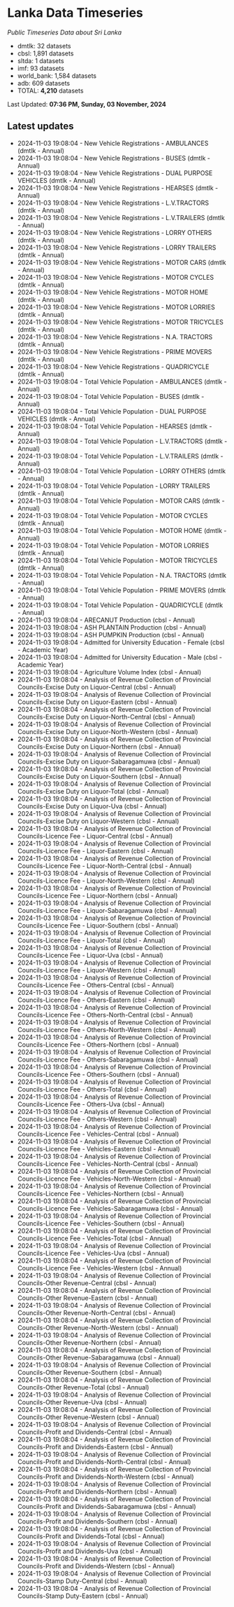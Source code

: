 # Lanka Data Timeseries
*Public Timeseries Data about Sri Lanka*

* dmtlk: 32 datasets
* cbsl: 1,891 datasets
* sltda: 1 datasets
* imf: 93 datasets
* world_bank: 1,584 datasets
* adb: 609 datasets
* TOTAL: **4,210** datasets

Last Updated: **07:36 PM, Sunday, 03 November, 2024**

## Latest updates

* 2024-11-03 19:08:04 - New Vehicle Registrations - AMBULANCES (dmtlk - Annual)
* 2024-11-03 19:08:04 - New Vehicle Registrations - BUSES (dmtlk - Annual)
* 2024-11-03 19:08:04 - New Vehicle Registrations - DUAL PURPOSE VEHICLES (dmtlk - Annual)
* 2024-11-03 19:08:04 - New Vehicle Registrations - HEARSES (dmtlk - Annual)
* 2024-11-03 19:08:04 - New Vehicle Registrations - L.V.TRACTORS (dmtlk - Annual)
* 2024-11-03 19:08:04 - New Vehicle Registrations - L.V.TRAILERS (dmtlk - Annual)
* 2024-11-03 19:08:04 - New Vehicle Registrations - LORRY OTHERS (dmtlk - Annual)
* 2024-11-03 19:08:04 - New Vehicle Registrations - LORRY TRAILERS (dmtlk - Annual)
* 2024-11-03 19:08:04 - New Vehicle Registrations - MOTOR CARS (dmtlk - Annual)
* 2024-11-03 19:08:04 - New Vehicle Registrations - MOTOR CYCLES (dmtlk - Annual)
* 2024-11-03 19:08:04 - New Vehicle Registrations - MOTOR HOME (dmtlk - Annual)
* 2024-11-03 19:08:04 - New Vehicle Registrations - MOTOR LORRIES (dmtlk - Annual)
* 2024-11-03 19:08:04 - New Vehicle Registrations - MOTOR TRICYCLES (dmtlk - Annual)
* 2024-11-03 19:08:04 - New Vehicle Registrations - N.A. TRACTORS (dmtlk - Annual)
* 2024-11-03 19:08:04 - New Vehicle Registrations - PRIME MOVERS (dmtlk - Annual)
* 2024-11-03 19:08:04 - New Vehicle Registrations - QUADRICYCLE (dmtlk - Annual)
* 2024-11-03 19:08:04 - Total Vehicle Population - AMBULANCES (dmtlk - Annual)
* 2024-11-03 19:08:04 - Total Vehicle Population - BUSES (dmtlk - Annual)
* 2024-11-03 19:08:04 - Total Vehicle Population - DUAL PURPOSE VEHICLES (dmtlk - Annual)
* 2024-11-03 19:08:04 - Total Vehicle Population - HEARSES (dmtlk - Annual)
* 2024-11-03 19:08:04 - Total Vehicle Population - L.V.TRACTORS (dmtlk - Annual)
* 2024-11-03 19:08:04 - Total Vehicle Population - L.V.TRAILERS (dmtlk - Annual)
* 2024-11-03 19:08:04 - Total Vehicle Population - LORRY OTHERS (dmtlk - Annual)
* 2024-11-03 19:08:04 - Total Vehicle Population - LORRY TRAILERS (dmtlk - Annual)
* 2024-11-03 19:08:04 - Total Vehicle Population - MOTOR CARS (dmtlk - Annual)
* 2024-11-03 19:08:04 - Total Vehicle Population - MOTOR CYCLES (dmtlk - Annual)
* 2024-11-03 19:08:04 - Total Vehicle Population - MOTOR HOME (dmtlk - Annual)
* 2024-11-03 19:08:04 - Total Vehicle Population - MOTOR LORRIES (dmtlk - Annual)
* 2024-11-03 19:08:04 - Total Vehicle Population - MOTOR TRICYCLES (dmtlk - Annual)
* 2024-11-03 19:08:04 - Total Vehicle Population - N.A. TRACTORS (dmtlk - Annual)
* 2024-11-03 19:08:04 - Total Vehicle Population - PRIME MOVERS (dmtlk - Annual)
* 2024-11-03 19:08:04 - Total Vehicle Population - QUADRICYCLE (dmtlk - Annual)
* 2024-11-03 19:08:04 - ARECANUT Production (cbsl - Annual)
* 2024-11-03 19:08:04 - ASH PLANTAIN Production (cbsl - Annual)
* 2024-11-03 19:08:04 - ASH PUMPKIN Production (cbsl - Annual)
* 2024-11-03 19:08:04 - Admitted for University Education - Female (cbsl - Academic Year)
* 2024-11-03 19:08:04 - Admitted for University Education - Male (cbsl - Academic Year)
* 2024-11-03 19:08:04 - Agriculture Volume Index (cbsl - Annual)
* 2024-11-03 19:08:04 - Analysis of Revenue Collection of Provincial Councils-Excise Duty on Liquor-Central (cbsl - Annual)
* 2024-11-03 19:08:04 - Analysis of Revenue Collection of Provincial Councils-Excise Duty on Liquor-Eastern (cbsl - Annual)
* 2024-11-03 19:08:04 - Analysis of Revenue Collection of Provincial Councils-Excise Duty on Liquor-North-Central (cbsl - Annual)
* 2024-11-03 19:08:04 - Analysis of Revenue Collection of Provincial Councils-Excise Duty on Liquor-North-Western (cbsl - Annual)
* 2024-11-03 19:08:04 - Analysis of Revenue Collection of Provincial Councils-Excise Duty on Liquor-Northern (cbsl - Annual)
* 2024-11-03 19:08:04 - Analysis of Revenue Collection of Provincial Councils-Excise Duty on Liquor-Sabaragamuwa (cbsl - Annual)
* 2024-11-03 19:08:04 - Analysis of Revenue Collection of Provincial Councils-Excise Duty on Liquor-Southern (cbsl - Annual)
* 2024-11-03 19:08:04 - Analysis of Revenue Collection of Provincial Councils-Excise Duty on Liquor-Total (cbsl - Annual)
* 2024-11-03 19:08:04 - Analysis of Revenue Collection of Provincial Councils-Excise Duty on Liquor-Uva (cbsl - Annual)
* 2024-11-03 19:08:04 - Analysis of Revenue Collection of Provincial Councils-Excise Duty on Liquor-Western (cbsl - Annual)
* 2024-11-03 19:08:04 - Analysis of Revenue Collection of Provincial Councils-Licence Fee - Liquor-Central (cbsl - Annual)
* 2024-11-03 19:08:04 - Analysis of Revenue Collection of Provincial Councils-Licence Fee - Liquor-Eastern (cbsl - Annual)
* 2024-11-03 19:08:04 - Analysis of Revenue Collection of Provincial Councils-Licence Fee - Liquor-North-Central (cbsl - Annual)
* 2024-11-03 19:08:04 - Analysis of Revenue Collection of Provincial Councils-Licence Fee - Liquor-North-Western (cbsl - Annual)
* 2024-11-03 19:08:04 - Analysis of Revenue Collection of Provincial Councils-Licence Fee - Liquor-Northern (cbsl - Annual)
* 2024-11-03 19:08:04 - Analysis of Revenue Collection of Provincial Councils-Licence Fee - Liquor-Sabaragamuwa (cbsl - Annual)
* 2024-11-03 19:08:04 - Analysis of Revenue Collection of Provincial Councils-Licence Fee - Liquor-Southern (cbsl - Annual)
* 2024-11-03 19:08:04 - Analysis of Revenue Collection of Provincial Councils-Licence Fee - Liquor-Total (cbsl - Annual)
* 2024-11-03 19:08:04 - Analysis of Revenue Collection of Provincial Councils-Licence Fee - Liquor-Uva (cbsl - Annual)
* 2024-11-03 19:08:04 - Analysis of Revenue Collection of Provincial Councils-Licence Fee - Liquor-Western (cbsl - Annual)
* 2024-11-03 19:08:04 - Analysis of Revenue Collection of Provincial Councils-Licence Fee - Others-Central (cbsl - Annual)
* 2024-11-03 19:08:04 - Analysis of Revenue Collection of Provincial Councils-Licence Fee - Others-Eastern (cbsl - Annual)
* 2024-11-03 19:08:04 - Analysis of Revenue Collection of Provincial Councils-Licence Fee - Others-North-Central (cbsl - Annual)
* 2024-11-03 19:08:04 - Analysis of Revenue Collection of Provincial Councils-Licence Fee - Others-North-Western (cbsl - Annual)
* 2024-11-03 19:08:04 - Analysis of Revenue Collection of Provincial Councils-Licence Fee - Others-Northern (cbsl - Annual)
* 2024-11-03 19:08:04 - Analysis of Revenue Collection of Provincial Councils-Licence Fee - Others-Sabaragamuwa (cbsl - Annual)
* 2024-11-03 19:08:04 - Analysis of Revenue Collection of Provincial Councils-Licence Fee - Others-Southern (cbsl - Annual)
* 2024-11-03 19:08:04 - Analysis of Revenue Collection of Provincial Councils-Licence Fee - Others-Total (cbsl - Annual)
* 2024-11-03 19:08:04 - Analysis of Revenue Collection of Provincial Councils-Licence Fee - Others-Uva (cbsl - Annual)
* 2024-11-03 19:08:04 - Analysis of Revenue Collection of Provincial Councils-Licence Fee - Others-Western (cbsl - Annual)
* 2024-11-03 19:08:04 - Analysis of Revenue Collection of Provincial Councils-Licence Fee - Vehicles-Central (cbsl - Annual)
* 2024-11-03 19:08:04 - Analysis of Revenue Collection of Provincial Councils-Licence Fee - Vehicles-Eastern (cbsl - Annual)
* 2024-11-03 19:08:04 - Analysis of Revenue Collection of Provincial Councils-Licence Fee - Vehicles-North-Central (cbsl - Annual)
* 2024-11-03 19:08:04 - Analysis of Revenue Collection of Provincial Councils-Licence Fee - Vehicles-North-Western (cbsl - Annual)
* 2024-11-03 19:08:04 - Analysis of Revenue Collection of Provincial Councils-Licence Fee - Vehicles-Northern (cbsl - Annual)
* 2024-11-03 19:08:04 - Analysis of Revenue Collection of Provincial Councils-Licence Fee - Vehicles-Sabaragamuwa (cbsl - Annual)
* 2024-11-03 19:08:04 - Analysis of Revenue Collection of Provincial Councils-Licence Fee - Vehicles-Southern (cbsl - Annual)
* 2024-11-03 19:08:04 - Analysis of Revenue Collection of Provincial Councils-Licence Fee - Vehicles-Total (cbsl - Annual)
* 2024-11-03 19:08:04 - Analysis of Revenue Collection of Provincial Councils-Licence Fee - Vehicles-Uva (cbsl - Annual)
* 2024-11-03 19:08:04 - Analysis of Revenue Collection of Provincial Councils-Licence Fee - Vehicles-Western (cbsl - Annual)
* 2024-11-03 19:08:04 - Analysis of Revenue Collection of Provincial Councils-Other Revenue-Central (cbsl - Annual)
* 2024-11-03 19:08:04 - Analysis of Revenue Collection of Provincial Councils-Other Revenue-Eastern (cbsl - Annual)
* 2024-11-03 19:08:04 - Analysis of Revenue Collection of Provincial Councils-Other Revenue-North-Central (cbsl - Annual)
* 2024-11-03 19:08:04 - Analysis of Revenue Collection of Provincial Councils-Other Revenue-North-Western (cbsl - Annual)
* 2024-11-03 19:08:04 - Analysis of Revenue Collection of Provincial Councils-Other Revenue-Northern (cbsl - Annual)
* 2024-11-03 19:08:04 - Analysis of Revenue Collection of Provincial Councils-Other Revenue-Sabaragamuwa (cbsl - Annual)
* 2024-11-03 19:08:04 - Analysis of Revenue Collection of Provincial Councils-Other Revenue-Southern (cbsl - Annual)
* 2024-11-03 19:08:04 - Analysis of Revenue Collection of Provincial Councils-Other Revenue-Total (cbsl - Annual)
* 2024-11-03 19:08:04 - Analysis of Revenue Collection of Provincial Councils-Other Revenue-Uva (cbsl - Annual)
* 2024-11-03 19:08:04 - Analysis of Revenue Collection of Provincial Councils-Other Revenue-Western (cbsl - Annual)
* 2024-11-03 19:08:04 - Analysis of Revenue Collection of Provincial Councils-Profit and Dividends-Central (cbsl - Annual)
* 2024-11-03 19:08:04 - Analysis of Revenue Collection of Provincial Councils-Profit and Dividends-Eastern (cbsl - Annual)
* 2024-11-03 19:08:04 - Analysis of Revenue Collection of Provincial Councils-Profit and Dividends-North-Central (cbsl - Annual)
* 2024-11-03 19:08:04 - Analysis of Revenue Collection of Provincial Councils-Profit and Dividends-North-Western (cbsl - Annual)
* 2024-11-03 19:08:04 - Analysis of Revenue Collection of Provincial Councils-Profit and Dividends-Northern (cbsl - Annual)
* 2024-11-03 19:08:04 - Analysis of Revenue Collection of Provincial Councils-Profit and Dividends-Sabaragamuwa (cbsl - Annual)
* 2024-11-03 19:08:04 - Analysis of Revenue Collection of Provincial Councils-Profit and Dividends-Southern (cbsl - Annual)
* 2024-11-03 19:08:04 - Analysis of Revenue Collection of Provincial Councils-Profit and Dividends-Total (cbsl - Annual)
* 2024-11-03 19:08:04 - Analysis of Revenue Collection of Provincial Councils-Profit and Dividends-Uva (cbsl - Annual)
* 2024-11-03 19:08:04 - Analysis of Revenue Collection of Provincial Councils-Profit and Dividends-Western (cbsl - Annual)
* 2024-11-03 19:08:04 - Analysis of Revenue Collection of Provincial Councils-Stamp Duty-Central (cbsl - Annual)
* 2024-11-03 19:08:04 - Analysis of Revenue Collection of Provincial Councils-Stamp Duty-Eastern (cbsl - Annual)
